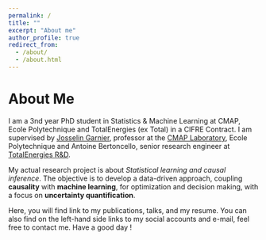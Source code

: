 ```yaml
---
permalink: /
title: ""
excerpt: "About me"
author_profile: true
redirect_from: 
  - /about/
  - /about.html
---
```


About Me
============

I am a 3nd year PhD student in Statistics & Machine Learning at CMAP, Ecole Polytechnique and TotalEnergies (ex Total) in a CIFRE Contract. I am supervised by [Josselin Garnier](https://josselin-garnier.org/), professor at the [CMAP Laboratory](https://portail.polytechnique.edu/cmap/en/presentation), Ecole Polytechnique and Antoine Bertoncello, senior research engineer at [TotalEnergies R&D](https://careers.totalenergies.com/en/our-professions/research-development).

My actual research project is about _Statistical learning and causal inference_. The objective is to develop a data-driven approach, coupling **causality** with **machine learning**, for optimization and decision making, with a focus on **uncertainty quantification**.

Here, you will find link to my publications, talks, and my resume. You can also find on the left-hand side links to my social accounts and e-mail, feel free to contact me.
Have a good day !
